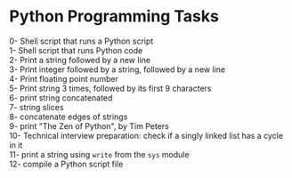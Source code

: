 <h1>Python Programming Tasks</h1>
0- Shell script that runs a Python script</br>
1- Shell script that runs Python code</br>
2- Print a string followed by a new line</br>
3- Print integer followed by a string, followed by a new line</br>
4- Print floating point number</br>
5- Print string 3 times, followed by its first 9 characters</br>
6- print string concatenated</br>
7- string slices</br>
8- concatenate edges of strings</br>
9- print "The Zen of Python", by Tim Peters</br>
10- Technical interview preparation: check if a singly linked list has a cycle in it</br>
11- print a string using <code>write</code> from the <code>sys</code> module</br>
12- compile a Python script file</br>
